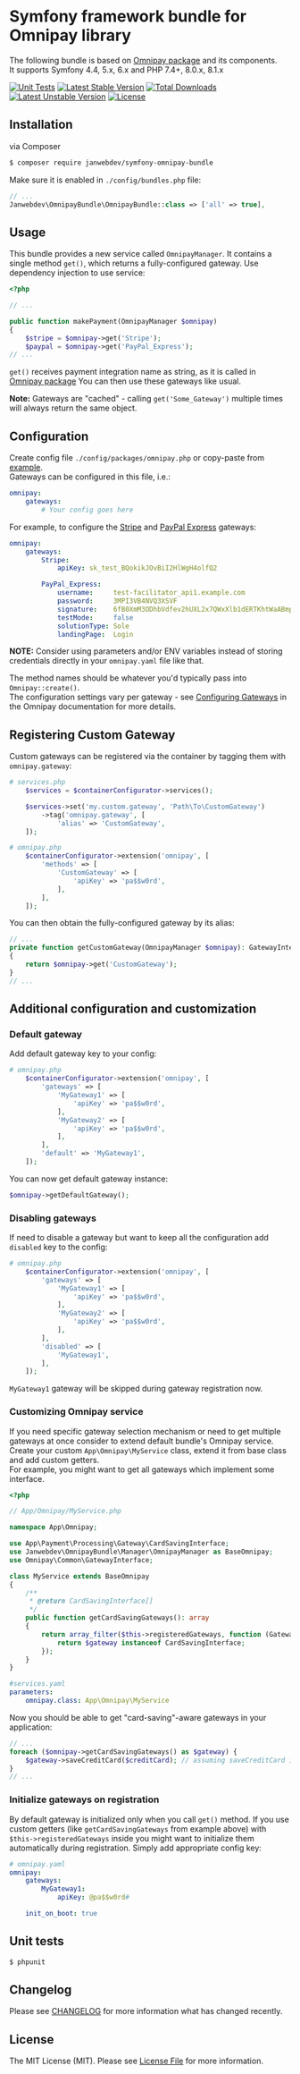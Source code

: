# Symfony framework bundle for Omnipay library
The following bundle
is based on [Omnipay package](https://github.com/thephpleague/omnipay) and its components.<br>
It supports Symfony 4.4, 5.x, 6.x and PHP 7.4+, 8.0.x, 8.1.x

[![Unit Tests](https://github.com/janwebdev/symfony-omnipay-bundle/actions/workflows/run-tests.yml/badge.svg)](https://github.com/janwebdev/symfony-omnipay-bundle/actions/workflows/run-tests.yml)
[![Latest Stable Version](https://poser.pugx.org/janwebdev/symfony-omnipay-bundle/v)](//packagist.org/packages/janwebdev/symfony-omnipay-bundle) [![Total Downloads](https://poser.pugx.org/janwebdev/symfony-omnipay-bundle/downloads)](//packagist.org/packages/janwebdev/symfony-omnipay-bundle) [![Latest Unstable Version](https://poser.pugx.org/janwebdev/omnipay-cardinity/v/unstable)](//packagist.org/packages/janwebdev/symfony-omnipay-bundle) [![License](https://poser.pugx.org/janwebdev/omnipay-cardinity/license)](//packagist.org/packages/janwebdev/symfony-omnipay-bundle)

## Installation

via Composer

``` bash
$ composer require janwebdev/symfony-omnipay-bundle
```
Make sure it is enabled in `./config/bundles.php` file:

```php
// ...
Janwebdev\OmnipayBundle\OmnipayBundle::class => ['all' => true],
```
## Usage

This bundle provides a new service called `OmnipayManager`.  It contains a single method `get()`, which returns a fully-configured gateway. Use dependency injection to use service:

``` php
<?php

// ...

public function makePayment(OmnipayManager $omnipay)
{
    $stripe = $omnipay->get('Stripe');
    $paypal = $omnipay->get('PayPal_Express');
// ...
```
`get()` receives payment integration name as string, as it is called in [Omnipay package](https://github.com/thephpleague/omnipay)
You can then use these gateways like usual.

**Note:** Gateways are "cached" - calling `get('Some_Gateway')` multiple times will always return the same object.

## Configuration

Create config file `./config/packages/omnipay.php` or copy-paste from [example](config.example.php).<br>
Gateways can be configured in this file, i.e.:

``` yml
omnipay:
    gateways:
        # Your config goes here
```

For example, to configure the [Stripe](https://github.com/thephpleague/omnipay-stripe) and [PayPal Express](https://github.com/thephpleague/omnipay-paypal) gateways:

``` yml
omnipay:
    gateways:
        Stripe:
            apiKey: sk_test_BQokikJOvBiI2HlWgH4olfQ2

        PayPal_Express:
            username:     test-facilitator_api1.example.com
            password:     3MPI3VB4NVQ3XSVF
            signature:    6fB0XmM3ODhbVdfev2hUXL2x7QWxXlb1dERTKhtWaABmpiCK1wtfcWd.
            testMode:     false
            solutionType: Sole
            landingPage:  Login
```
**NOTE:** Consider using parameters and/or ENV variables instead of storing credentials directly in your `omnipay.yaml` file like that.

The method names should be whatever you'd typically pass into `Omnipay::create()`.<br>
The configuration settings vary per gateway - see
[Configuring Gateways](http://omnipay.thephpleague.com/gateways/configuring/) in the Omnipay documentation for more details.

## Registering Custom Gateway

Custom gateways can be registered via the container by tagging them with `omnipay.gateway`:

```php
# services.php
    $services = $containerConfigurator->services();

    $services->set('my.custom.gateway', 'Path\To\CustomGateway')
        ->tag('omnipay.gateway', [
            'alias' => 'CustomGateway',
    ]);

# omnipay.php
    $containerConfigurator->extension('omnipay', [
        'methods' => [
            'CustomGateway' => [
                'apiKey' => 'pa$$w0rd',
            ],
        ],
    ]);
```

You can then obtain the fully-configured gateway by its alias:

```php
// ...
private function getCustomGateway(OmnipayManager $omnipay): GatewayInteface
{
    return $omnipay->get('CustomGateway');
}
// ...
```

## Additional configuration and customization

### Default gateway

Add default gateway key to your config:
```php
# omnipay.php
    $containerConfigurator->extension('omnipay', [
        'gateways' => [
            'MyGateway1' => [
                'apiKey' => 'pa$$w0rd',
            ],
            'MyGateway2' => [
                'apiKey' => 'pa$$w0rd',
            ],
        ],
        'default' => 'MyGateway1',
    ]);
```

You can now get default gateway instance:
```php
$omnipay->getDefaultGateway();
```

### Disabling gateways

If need to disable a gateway but want to keep all the configuration add `disabled` key to the config:
```php
# omnipay.php
    $containerConfigurator->extension('omnipay', [
        'gateways' => [
            'MyGateway1' => [
                'apiKey' => 'pa$$w0rd',
            ],
            'MyGateway2' => [
                'apiKey' => 'pa$$w0rd',
            ],
        ],
        'disabled' => [
            'MyGateway1',
        ],
    ]);
```

`MyGateway1` gateway will be skipped during gateway registration now.

### Customizing Omnipay service

If you need specific gateway selection mechanism or need to get multiple gateways at once consider to extend
default bundle's Omnipay service. Create your custom `App\Omnipay\MyService` class, extend it from base class and add custom getters.<br> For
example, you might want to get all gateways which implement some interface.

```php
<?php

// App/Omnipay/MyService.php

namespace App\Omnipay;

use App\Payment\Processing\Gateway\CardSavingInterface;
use Janwebdev\OmnipayBundle\Manager\OmnipayManager as BaseOmnipay;
use Omnipay\Common\GatewayInterface;

class MyService extends BaseOmnipay
{
    /**
     * @return CardSavingInterface[]
     */
    public function getCardSavingGateways(): array
    {
        return array_filter($this->registeredGateways, function (GatewayInterface $gateway) {
            return $gateway instanceof CardSavingInterface;
        });
    }
}
```

```yml
#services.yaml
parameters:
    omnipay.class: App\Omnipay\MyService
```
Now you should be able to get "card-saving"-aware gateways in your application:
```php
// ...
foreach ($omnipay->getCardSavingGateways() as $gateway) {
    $gateway->saveCreditCard($creditCard); // assuming saveCreditCard is a part of CardSavingInterface interface
}
// ...
```

### Initialize gateways on registration

By default gateway is initialized only when you call `get()` method. If you use custom getters (like
`getCardSavingGateways` from example above) with `$this->registeredGateways` inside you might want to initialize them
automatically during registration. Simply add appropriate config key:
```yml
# omnipay.yaml
omnipay:
    gateways:
        MyGateway1:
            apiKey: @pa$$w0rd#

    init_on_boot: true
```
## Unit tests

``` bash
$ phpunit
```
## Changelog

Please see [CHANGELOG](CHANGELOG.md) for more information what has changed recently.
## License

The MIT License (MIT). Please see [License File](LICENSE.md) for more information.
